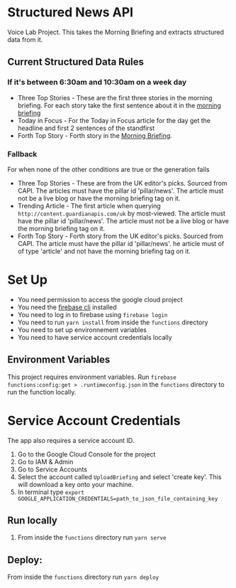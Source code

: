 # Structured News API

Voice Lab Project. This takes the Morning Briefing and extracts structured data from it.

## Current Structured Data Rules

### If it's between 6:30am and 10:30am on a week day

- Three Top Stories - These are the first three stories in the morning briefing. For each story take the first sentence about it in the [morning briefing](https://www.theguardian.com/world/series/guardian-morning-briefing)
- Today in Focus - For the Today in Focus article for the day get the headline and first 2 sentences of the standfirst
- Forth Top Story - Forth story in the [Morning Briefing](https://www.theguardian.com/world/series/guardian-morning-briefing).

### Fallback

For when none of the other conditions are true or the generation fails

- Three Top Stories - These are from the UK editor's picks. Sourced from CAPI. The articles must have the pillar id 'pillar/news'. The article must not be a live blog or have the morning briefing tag on it.
- Trending Article - The first article when querying `http://content.guardianapis.com/uk` by most-viewed. The article must have the pillar id 'pillar/news'. The article must not be a live blog or have the morning briefing tag on it.
- Forth Top Story - Forth story from the UK editor's picks. Sourced from CAPI. The article must have the pillar id 'pillar/news'. he article must of of type 'article' and not have the morning briefing tag on it.

# Set Up

- You need permission to access the google cloud project
- You need the [firebase cli](https://github.com/firebase/firebase-tools) installed
- You need to log in to firebase using `firebase login`
- You need to run `yarn install` from inside the `functions` directory
- You need to set up environnement variables
- You need to have service account credentials locally

## Environment Variables

This project requires environment variables. Run `firebase functions:config:get > .runtimeconfig.json` in the `functions` directory to run the function locally.

# Service Account Credentials

The app also requires a service account ID.

1. Go to the Google Cloud Console for the project
2. Go to IAM & Admin
3. Go to Service Accounts
4. Select the account called `UploadBriefing` and select 'create key'. This will download a key onto your machine.
5. In terminal type `export GOOGLE_APPLICATION_CREDENTIALS=path_to_json_file_containing_key`

## Run locally

1. From inside the `functions` directory run `yarn serve`

## Deploy:

From inside the `functions` directory run `yarn deploy`
